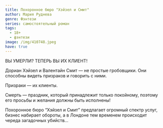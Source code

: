 ```yaml
---
title: Похоронное бюро "Хэйзел и Смит"
author: Мария Руднева
genre: Фэнтези
series: самостоятельный роман
tags:
  - 18+
  - фэнтези
image: /img/410748.jpeg
have: true
---
```

ВЫ УМЕРЛИ? ТЕПЕРЬ ВЫ ИХ КЛИЕНТ!

Дориан Хэйзел и Валентайн Смит — не простые гробовщики. Они способны видеть призраков и говорить с ними.

Призраки — их клиенты.

Смерть — праздник, который принадлежит только покойному, поэтому его просьбы и желания должны быть исполнены!

Похоронное бюро “Хэйзел и Смит” предлагает огромный спектр услуг, бизнес набирает обороты, а в Лондоне тем временем происходит череда загадочных убийств…